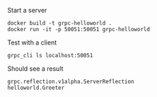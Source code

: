 Start a server

```
docker build -t grpc-helloworld .
docker run -it -p 50051:50051 grpc-helloworld
```

Test with a client

```
grpc_cli ls localhost:50051
```

Should see a result

```
grpc.reflection.v1alpha.ServerReflection
helloworld.Greeter
```

